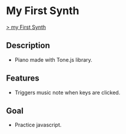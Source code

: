 # My First Synth
 [> my First Synth](https://my-first-synth.github.io/index.html)
 
## Description

* Piano made with Tone.js library.

## Features

* Triggers music note when keys are clicked.

## Goal

* Practice javascript.
